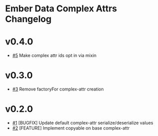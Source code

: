 # Ember Data Complex Attrs Changelog

# v0.4.0
- [#5](https://github.com/rigosolutions/ember-data-complex-attrs/pull/5) Make complex attr ids opt in via mixin

# v0.3.0
- [#3](https://github.com/rigosolutions/ember-data-complex-attrs/pull/3) Remove factoryFor complex-attr creation

# v0.2.0
- [#1](https://github.com/rigosolutions/ember-data-complex-attrs/pull/1) [BUGFIX] Update default complex-attr serialize/deserialize values
- [#2](https://github.com/rigosolutions/ember-data-complex-attrs/pull/2) [FEATURE] Implement copyable on base complex-attr
